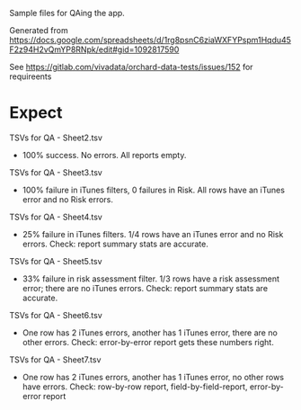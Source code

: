 
Sample files for QAing the app.

Generated from https://docs.google.com/spreadsheets/d/1rg8psnC6ziaWXFYPspm1Hqdu45F2z94H2vQmYP8RNpk/edit#gid=1092817590

See https://gitlab.com/vivadata/orchard-data-tests/issues/152 for requireents

# Expect

TSVs for QA - Sheet2.tsv
* 100% success. No errors. All reports empty.

TSVs for QA - Sheet3.tsv
* 100% failure in iTunes filters, 0 failures in Risk. All rows have an iTunes error and no Risk errors.

TSVs for QA - Sheet4.tsv
* 25% failure in iTunes filters. 1/4 rows have an iTunes error and no Risk errors. Check: report summary stats are accurate.

TSVs for QA - Sheet5.tsv
* 33% failure in risk assessment filter. 1/3 rows have a risk assessment error; there are no iTunes errors. Check: report summary stats are accurate.

TSVs for QA - Sheet6.tsv
* One row has 2 iTunes errors, another has 1 iTunes error, there are no other errors. Check: error-by-error report gets these numbers right.

TSVs for QA - Sheet7.tsv
* One row has 2 iTunes errors, another has 1 iTunes error, no other rows have errors. Check: row-by-row report, field-by-field-report, error-by-error report

